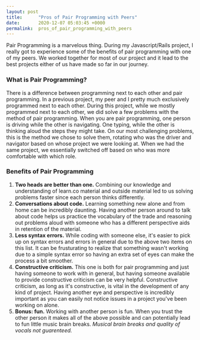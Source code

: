 ```yaml
---
layout: post
title:      "Pros of Pair Programming with Peers"
date:       2020-12-07 05:03:45 +0000
permalink:  pros_of_pair_programming_with_peers
---
```



Pair Programming is a marvelous thing. During my Javascript/Rails project, I really got to experience some of the benefits of pair programming with one of my peers. We worked together for most of our project and it lead to the best projects either of us have made so far in our journey.

### What is Pair Programming?

There is a difference between programming next to each other and pair programming. In a previous project, my peer and I pretty much exclusively programmed next to each other. During this project, while we mostly programmed next to each other, we did solve a few problems with the method of pair programming. When you are pair programming, one person is driving while the other is navigating. One typing, while the other is thinking aloud the steps they might take. On our most challenging problems, this is the method we chose to solve them, rotating who was the driver and navigator based on whose project we were looking at. When we had the same project, we essentially switched off based on who was more comfortable with which role.

### Benefits of Pair Programming

1. **Two heads are better than one.**  Combining our knowledge and understanding of learn.co material and outside material led to us solving problems faster since each person thinks differently.
2.  **Conversations about code.** Learning something new alone and from home can be incredibly daunting. Having another person around to talk about code helps us practice the vocabulary of the trade and reasoning out problems aloud with someone who has a different perspective aids in retention of the material. 
3.  **Less syntax errors.**  While coding with someone else, it's easier to pick up on syntax errors and errors in general due to the above two items on this list. It can be frusturating to realize that something wasn't working due to a simple syntax error so having an extra set of eyes can make the process a bit smoother.
4.  **Constructive criticism.** This one is both for pair programming and just having someone to work with in general, but having  someone available to provide constructive criticism can be very helpful.  Constructive criticism, as long as it's constructive, is vital in the development of any kind of project. Having another eye and perspective is incredibly important as you can easily not notice issues in a project you've been working on alone.
5.  **Bonus: fun.** Working with another person is fun. When you trust the other person it makes all of the above possible and can potentially lead to fun little music brain breaks. *Musical brain breaks and quality of vocals not guarenteed.*







